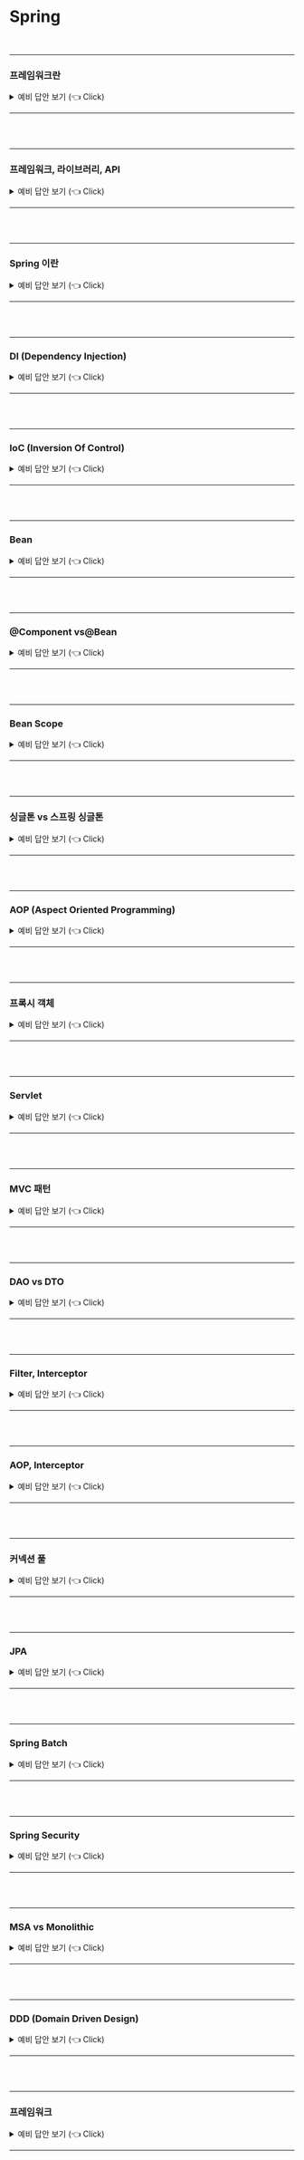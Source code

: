 # Spring



<br>

-----------------------

### 프레임워크란

<details>
   <summary> 예비 답안 보기 (👈 Click)</summary>
<br />




-----------------------

- 개발때 빈번히 사용되는 범용 기능들을 제공해 개발 효율의 향상을 목표로 하는 소프트웨어 환경
- 특징
  - 공통적인 개발 환경
  - 프로그램의 흐름을 개발자가 아닌 프레임워크가 제어함으로써 제어의 역전.

- 종류
  - spring
  - node.js
  - Django


</details>

-----------------------

<br>



<br>

-----------------------

### 프레임워크, 라이브러리, API

<details>
   <summary> 예비 답안 보기 (👈 Click)</summary>
<br />




-----------------------

- 프레임워크
  - 개발에 필요한 범용 기능을 제공하여 개발 효율의 향상을 목표로 하는 소프트웨어 환경

- 라이브러리
  - 다른 사람이 만들어 놓은 재사용 가능한 코드의 집합

- API (Application Programming Interface)
  - 다른 프로그램이 제공하는 기능을 제어할수 있게 만든 인터페이스
  - ex) 소셜로그인 기능은 구글, 카카오 등의 인증프로그램에서 제공하는 인증 API


<img width="473" alt="image" src="https://user-images.githubusercontent.com/57162257/184122111-5f4e5627-bb6d-4a15-bc5b-84c48165356b.png">

</details>

-----------------------

<br>



<br>

-----------------------

### Spring 이란

<details>
   <summary> 예비 답안 보기 (👈 Click)</summary>
<br />




-----------------------

- 자바 엔터프라이즈 개발을 위한 오픈 소스 애플리케이션 프레임 워크
- 엔터프라이즈
  - 서버로 기업의 업무를 처리하는것.
  - 핵심 정보를 다루기 때문에 보안, 안정성 필수

- Java EE (Java Enterprise Edition)
  - 개발 및 웹 프로그래밍에 필요한 환경과 기능을 제공 (JSP, Servlet, JDBC 등)

- Java SE (Java Standard Edition)
  - 대중적인 자바 플랫폼
  - 자바의 대부분의 패키지가 포함된 에디션 (java.lang, java.util 등 )

- 특징
  - POJO (Plain Old Java Object)
    - 특정 기술(hibernate 등..)과 환경에 종속되지 않는 순수한 자바 객트
    - 미리 정의된 클래스를 확장, 미리 정의된 인터페이스를 구현을 포함하는 것은 POJO가 아니다.

  - IoC (Inversion Of Control)
    - 객체의 생명주기와 의존성 관리를 컨테이너에서 관리하여 개발자가 아닌 spring에서 객체를 제어한다.
    - 프로그램의 제어를 개발자가 아닌 프레임워크에서 관리하여 제어의 역전이라 한다.

  - DI (Dependency Injection)
    - 의존객체를 내부에서 생성하는 것이 아닌, 컨테이너에서 관리하는 객체를 외부에서 주입하여 결합도가 낮아지고 유연성이 높아진다.

  - AOP (Aspect Oriented Programming)
    - 관점 지향 프로그래밍으로써, 어떤 로직을 핵심적 관점과 부가적 관점으로 나누어 관점을 기준으로 모듈화 하는것.

  - PSA (Portable Service Abstraction)
    - AOP기술로 만들어진 어노테이션을 선언하는 것으로 별도의 코드없이 서비스를 제공하는데, 이렇게 서비스 코드가 숨겨진채로 추상화되어 개발 편의성을 제공해주는것.


</details>

-----------------------

<br>



<br>

-----------------------

### DI (Dependency Injection)

<details>
   <summary> 예비 답안 보기 (👈 Click)</summary>
<br />




-----------------------

- 어떤 객체에서 의존 객체를 내부에서 생성하지 않고 외부에서 주입하는것.
- 장점 (사용 이유)
  - 코드를 단순화 시켜준다.
  - 모듈간의 결합도를 낮춰주고 유연성을 향상킨다.
  - 재사용성을 높여준다.
  - 테스트에 용이하다.

- 조건
  - 주입시키려는 객체가 스프링 IoC 컨테이너에 Bean이라는 객체로 등록되어 있어야한다.
    - 그래야 객체를 외부에서 주입시킬수 있다.

- 주입 방식
  - Constructor 주입
    - 생성자를 통해서 의존 관계를 맺는 방법
    - 의존 객체없이는 인스턴스를 사용할수 없도록 강제성을 두어 NPE과같은 이슈를 예방할 수 있다.
    - 스프링에서 권장하는 방법
    - @RequiredConstructor를 사용해 의존관계를 맺는 객체를 보호함과 동시에 생성자 주입으로 의존관계를 맺을 수 있다.

  - Setter 주입
    - Setter메소드를 통해 의존관계를 맺는 방법
    - 외부에 노출되어 의존관계 변경이 가능해진다.

  - @Autowired 주입
    - 필드 이름에 의존관계를 바로 주입하는 방법
    - @Autowired 어노테이션으로 편리하게 주입할 수 있지만, 변경이 불가능하기 때문에 내부 코드에서 직접 수정해야하는 단점이 있다.
    - 테스트코드, 설정을 목적으로하는 @Configuration 이외의 곳에서는 사용을 지양하는 것이 좋다.


</details>

-----------------------

<br>



<br>

-----------------------

### IoC (Inversion Of Control)

<details>
   <summary> 예비 답안 보기 (👈 Click)</summary>
<br />




-----------------------

- 객체의 생명주기 관리와 의존성 관리를 개발자가 아닌 컨테이너에 넘김으로써 모든 객체에 대한 제어권이 바뀌었다는 것을 말한다.

<img width="40%" alt="image" src="https://user-images.githubusercontent.com/57162257/184129954-9fae26c1-8dbb-48ee-9f44-0f912006d59f.png">

- 종류
  - BeanFactory
    - Bean객체를 생성하고 관리하는 최상위 인터페이스
    - 단순히 컨테이너에서 빈을 생성하고 DI를 처리하는 역할만 한다.
  - ApplicationContext
    - BeanFactory를 상속받은 인터페이스.
    - BeanFactory와 마찬가지로 Bean을 등록하고 DI 기능을 수행한다.
    - 구동되는 시점에 Component-Scan을 통해 특정 하위에 있는 Bean으로 등록될 클래스를 모두 스캔하여 Bean으로 등록한다.
    - @Component 어노테이션을 통해 Bean으로 등록할 수 있고 @Component를 확장한 @Controller, @Service, @Repository 모두 컴포넌트 스캔의 대상이다.
    - @SpringBootApplication에서 ApplicationContext를 생성해준다.

</details>

-----------------------

<br>



<br>

-----------------------

### Bean

<details>
   <summary> 예비 답안 보기 (👈 Click)</summary>
<br />




-----------------------

- 스프링 IoC 컨테이너에서 관리하는 객체

- 등록방법

  - xml

    - xml 설정파일에 의존관계를 맺을 클래스를 빈으로 등록하고 의존성을 등록할 객체를 프로퍼티로 등록하여 참조하게한다.

    - ```xml
      <?xml version="1.0" encoding="UTF-8"?>
      <beans xmlns="http://www.springframework.org/schema/beans"
             xmlns:xsi="http://www.w3.org/2001/XMLSchema-instance"
             xsi:schemaLocation="http://www.springframework.org/schema/beans http://www.springframework.org/schema/beans/spring-beans.xsd">
       
          <bean id="bookService"
                class="me.wordbe.springgoahead.BookService">
              <property name="bookRepository" ref="bookRepository" />
          </bean>
       
          <bean id="bookRepository"
                class="me.wordbe.springgoahead.BookRepository" />
       
       
      </beans>
      ```

  - @ComponentScann 과 @Component

    - ApplicationContext는 Component-Scan을 통해 특정 패키지 하위를 스캔하여 @Component가 등록되어있는 클래스를 런타임시 Bean으로 등록한다.
    - @Controller, @Service, @Repository 어노테이션은 내부에 @Component로 선언되어 있어 런타임시 Bean으로 등록된다.

  - Java Config

    - @Configuration을 선언한 클래스의 메소드에 @Bean으로 선언 하여 여러개의 Bean을 관리할 수 있다.
    - 별도의 설정이 없다면 메소드의 이름으로 Bean이 등록된다.

</details>

-----------------------

<br>



<br>

-----------------------

### @Component vs@Bean

<details>
   <summary> 예비 답안 보기 (👈 Click)</summary>
<br />




-----------------------

- @Component와 @Bean은 둘다 런타임시 ComponentScan으로 탐색하여 Bean으로 등록하는 것.
- @Bean : 개발자가 컨트롤이 불가능한 외부 라이브러리를 Bean으로 등록하고 싶을때
- @Component : 직접 컨트롤이 가능한 Class를 Bean으로 등록하고 싶을때

</details>

-----------------------

<br>



<br>

-----------------------

### Bean Scope

<details>
   <summary> 예비 답안 보기 (👈 Click)</summary>
<br />




-----------------------

- Bean의 사용범위를 말하는 것
- singleton : 빈 스코프의 기본값으로 인스턴스가 단 한번만 생성된다.
  - 필드가 공유되기 때문에 멀티 스레드 환경에서 조심히 사용되야한다.
  - 쓰기보다는 일기 객체에 적합하다.

- prototype 
  - IoC 컨테이너에 빈을 요청할때마다 새로운 인스턴스를 생성한다.
  - 빈 생성, 의존관계 주입, 초기화 까지만 관여하고 이후에는 컨터이너에서 관리하지 않는 스코프

- request : http 요청이 들어오고 나갈때까지 유지

</details>

-----------------------

<br>



<br>

-----------------------

### 싱글톤 vs 스프링 싱글톤

<details>
   <summary> 예비 답안 보기 (👈 Click)</summary>
<br />




-----------------------

- 싱글톤은 전역 상태로 이용할수 있다는 장점이 있지만 다음과 같은 문제점으로 안티 패턴으로도 불린다

  - ```java
    public class Person {
    
        private static Person instance;
    
        private Person() {
            throw new IllegalStateException("Private Constructor");
        }
    
        public static Person getInstance() {
            if (instance == null) {
                instance = new Person();
            }
            return instance;
        }
    }
    ```

  - Private 생성자를 갖고 있어 상속이 불가능하다.

    - 싱글톤은 자신만이 객체를 생성할 수 있도록 private로 제한한다.

  - 테스트하기 힘들다.

    - 싱글톤은 생성 방식이 제한적이기 때문에 Mock객체로 대처하기 어렵다.

  - 서버 환경에서 싱글톤이 1개만 생성됨을 보장하지 못한다.

    - JVM에 분산돼서 설치되는 경우 독립적으로 객체가 생성되어 1개 이상의 객체가 만들어 질 수 있다.

  - 전역 상태를 만들 수 있기 때문에 바람직 하지 못하다.

    - 객체를 자유롭게 접근하고 수정할수 있는 전역 상태로 만드는 것은 객체지향 프로그래밍에서 권장되지 않는다.

- 스프링에서는 객체의 생성을 스프링에게 위임함으로써 싱글톤 패턴을 자바 언어 레벨에서 직접 구현하기 위한 내용들이 모두 제거되어 싱글톤 단점이 극복된다.

  - ```java
    public class Person {
    
    }
    ```

  - private 생성자가 필요없어 상속이 가능하다.

  - 테스트하기 편리하다

  - 프레임워크를 통해 1개의 객체 생성을 보장받는다

  - 객체지향적으로 개발할 수 있다.


</details>

-----------------------

<br>





<br>

-----------------------

### AOP (Aspect Oriented Programming)

<details>
   <summary> 예비 답안 보기 (👈 Click)</summary>
<br />




-----------------------

- 관점지향 프로그래밍으로써 어떤 로직은 핵심적 관점과 부가적 관점으로 나누어 관점에 따라 모듈화 하는것.
- 여러 객체에서 공통으로 사용하는 기능(흩어진 관심사)을 구분함으로써 재사용성을 높여주는 프로그래밍 기법이다.
- 공통으로 사용되는 기능을 모듈화하는 것을 `크로스 컷팅`이라고도 한다.
- 주요 개념
  - Aspect 
    - 흩어진 관심사를 모듈화 한 것
    - Advice + Pointcut을 모듈화 한 것

  - Target
    - aspect를 적용하는 곳 (클래스, 메서드)

  - Advice
    - 실질적으로 aspect가 어떤 일을 할것인지에 대한 부가기능을 담은 구현체

  - JoinPoint
    - advice가 적용될수 있는 위치

  - PointCut
    - JoinPoint에서 advice가 적용될 위치
    - 종류
      - @Before : 대상 메서드 수행 전
      - @After : 대상 메서드 수행 후
      - @After-returning : 대상 메서드 정상 수행 후
      - @After-throwing : 대상 메서드 예외 발생 후
      - @Around : 대상 메서드의 수행 전/후

- 특징
  - 스프링 빈에만 AOP 적용가능


</details>

-----------------------

<br>



<br>

-----------------------

### 프록시 객체

<details>
   <summary> 예비 답안 보기 (👈 Click)</summary>
<br />




-----------------------

- 타겟 객체를 감싸서 요청을 대신 받아주는 랩핑 오브젝트.
- 호출자가 타겟 객체를 호출하게 되면 타겟이 아닌 타겟을 감싸고 있는 프록시가 호출되어 타겟 메소드의 선처리, 후처리를 실행시키도록 구성되어있다.
- 어떤 클래스가 AOP의 대상이라면 해당 클래스의 빈이 만들어질 때 AOP가 프록시를 자동으로 만들고 원본 클래스 대신 프록시를 빈으로 등록한다.
- 대표적으로 @Transactional 어노테이션
  - @Transactional 어노테이션이 감싸져있는 클래스를 호출할 때 프록시 객체가 호출되어 commit과 rollback등의 반복되는 기능을 처리해준다.

- 특징
  - private method는 프록시객체에서 타겟 객체의 메소드를 참조할수 없기 때문에 private는 프록시 객체에서 사용할 수 없다.
  - 내부에서 자신의 메소드 호출시 프록시 미 적용
    - 프록시 객체에서 선처리 후 타겟 메소드를 실행하기 때문에 내부에서 타겟 메소드 실행시 프록시가 적용되지 않고 메소드가 실행된다.
    - 해결방법은 실행 할 메소드를 다른 클래스로 빼서 프록시 처리 한 후 타겟 메소드를 호출한다


</details>

-----------------------

<br>



<br>

-----------------------

### Servlet

<details>
   <summary> 예비 답안 보기 (👈 Click)</summary>
<br />




-----------------------

- 

</details>

-----------------------

<br>



<br>

-----------------------

### MVC 패턴

<details>
   <summary> 예비 답안 보기 (👈 Click)</summary>
<br />




-----------------------

- 

</details>

-----------------------

<br>



<br>

-----------------------

### DAO vs DTO

<details>
   <summary> 예비 답안 보기 (👈 Click)</summary>
<br />




-----------------------

- 

</details>

-----------------------

<br>



<br>

-----------------------

### Filter, Interceptor

<details>
   <summary> 예비 답안 보기 (👈 Click)</summary>
<br />




-----------------------

<img width="50%" alt="image" src="https://user-images.githubusercontent.com/57162257/184375555-5ced73be-646b-420f-acf4-4abfa70ba727.png">

- Filter
  - spring context 외부에 존재
  - DispatchServlet 이전에 실행되며, 스프링과 무관하게 지정된 자원에 대해 동작한다.
  - 필터가 동작하도록 지정된 자원 이전에 요청내용을 변경하거나 체크할 수 있으며 자원의 처리가 끝난 후 응답 내용에 대해서 수정할 수 있다.
  - 보안 관련 공통 작업, 이미지/ 데이터 압축 및 문자열 인코딩
  - 메서드
    - init(): 필터 인스턴스 초기화
    - doFilter() : 전/후 처리
    - destroy() : 필터 인스턴스 종료

- Interceptor
  - spring context 내부에 존재
  - DispatcherServlet이 Controller를 호출하기 전,후에 실행.
  - 모든 객체(bean)에 접근이 가능하다.
  - 인증/인가 등의 공통 작업, Controller로 넘겨주는 정보 가공
  - 메서드
    - preHanlder() : controller 메서드가 실행되기 전
    - postHanlder() : controller 메서드 실행 후 view 페이지 렌더링 전
    - afterCompletion() : view페이지 렌더링 후
- 실행 순서
  1. 서버를 실행 시켜 서블릿이 올라오는 동안 init()이 실행되고 그 후, doFilter 실행
  2. 컨트롤러에 들어가기 전에 preHanlder 실행
  3. 컨트롤러 수행 후 postHanlder, after Completion, doFilter 순서대로 실행
  4. 서블릿 종료 시 detroy 실행

</details>

-----------------------

<br>



<br>

-----------------------

### AOP, Interceptor

<details>
   <summary> 예비 답안 보기 (👈 Click)</summary>
<br />




-----------------------

- Filter, Interceptor, AOP 는 공통된 기능을 처리하기 위한 기능
- AOP는 Filter와 Interceptor와 다르게 메소드 전,후의 실행 지점이 자유롭게 설정 가능
- AOP의 advice와 Interceptor의 차이는 파라미터
  - advice는 JoinPoint를 파라미터로 받아 호출
  - interceptor는 HttpServletRequest, HttpServletResponse를 파라미터로 사용


</details>

-----------------------

<br>



<br>

-----------------------

### 커넥션 풀

<details>
   <summary> 예비 답안 보기 (👈 Click)</summary>
<br />




-----------------------

- 

</details>

-----------------------

<br>



<br>

-----------------------

### JPA

<details>
   <summary> 예비 답안 보기 (👈 Click)</summary>
<br />




-----------------------

- 

</details>

-----------------------

<br>



<br>

-----------------------

### Spring Batch

<details>
   <summary> 예비 답안 보기 (👈 Click)</summary>
<br />




-----------------------

- 

</details>

-----------------------

<br>



<br>

-----------------------

### Spring Security

<details>
   <summary> 예비 답안 보기 (👈 Click)</summary>
<br />




-----------------------

- 

</details>

-----------------------

<br>



<br>

-----------------------

### MSA vs Monolithic

<details>
   <summary> 예비 답안 보기 (👈 Click)</summary>
<br />




-----------------------

- Monolithic
  - 하나의 프로젝트로 구성되어 있어 단일 패키지로 배포하는 아키텍처
  - 장점
    - 개발 환경이 같이서 복잡하지 않다
    - 배포가 간단하다

  - 단점
    - 서비스가 커짐에 따라 빌드/테스트 시간이 오래 걸림
    - 개발 언어가 종속
    - 하나의 오류가 전체에 영향을 미친다.

- MSA
  - 하나의 큰 어플리케이션을 여러 개의 작은 어플리케이션으로 쪼개어 배포하는 아키텍처
  - 독립적인 기능을 수행하는 작은 단위의 서비스로 나누어 개발
  - 장점
    - 서비스 단위로 개발하기 때문에 해당 부분을 온전히 이해하기 쉽다.
    - 새로 추가되는 부분을 빠르게 수정 및 배포가 가능하다.
    - 해당 기능에 맞는 언어, 기술등을 선택하여 개발할 수 있다.
    - 문제가 생기면 해당 부분에서만 문제가 생긴다.

  - 단점
    - 서비스가 분산되어 관리하기 어렵다
    - 통신오류가 잦을 수 있다.


</details>

-----------------------

<br>



<br>

-----------------------

### DDD (Domain Driven Design)

<details>
   <summary> 예비 답안 보기 (👈 Click)</summary>
<br />




-----------------------

- 도메인을 중심으로 설계해 나가는 것 (도메인 별로 나누어 설계)
- 도메인
  - 실제 세계에 있는 개념을 시스템에 넣는 영역
  - 소프트웨어로 해결하고자 하는 문제의 영역
  - 온라인 공연 예매 시스템을 구현할때 도메인은 공연, 예매가 되고, 하위 도메인은 공연 스케줄, 할인 등...


</details>

-----------------------

<br>





<br>

-----------------------

### 프레임워크

<details>
   <summary> 예비 답안 보기 (👈 Click)</summary>
<br />




-----------------------

- 

</details>

-----------------------

<br>
